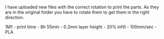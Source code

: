 I have uploaded new files with the correct rotation to print the parts. As they are in the original folder you have to rotate them to get them in the right direction.

1M1 - print time - 8h 55min - 0.2mm layer height - 20% infill - 100mm/sec - PLA
